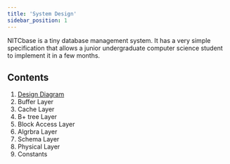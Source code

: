 ```yaml
---
title: 'System Design'
sidebar_position: 1
---
```


NITCbase is a tiny database management system. It has a very simple specification that allows a junior undergraduate computer science student to implement it in a few months.

## Contents
1. [Design Diagram](https://nitcbase.github.io/design/sys_design.html)
2. Buffer Layer
3. Cache Layer
4. B+ tree Layer
5. Block Access Layer
6. Algrbra Layer
7. Schema Layer
8. Physical Layer
9. Constants